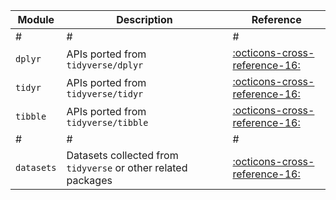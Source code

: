 
|Module|Description|Reference|
|-|-|-|
|#|#|#|
|`dplyr`|APIs ported from `tidyverse/dplyr`|[:octicons-cross-reference-16:][2]|
|`tidyr`|APIs ported from `tidyverse/tidyr`|[:octicons-cross-reference-16:][4]|
|`tibble`|APIs ported from `tidyverse/tibble`|[:octicons-cross-reference-16:][1]|
|#|#|#|
|`datasets`|Datasets collected from `tidyverse` or other related packages|[:octicons-cross-reference-16:][3]|

[1]: ../tibble
[2]: ../dplyr
[3]: ../datasets
[4]: ../tidyr
